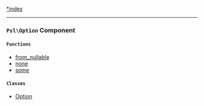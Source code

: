 <!--
    This markdown file was generated using `docs/documenter.php`.

    Any edits to it will likely be lost.
-->

[*index](./../README.md)

---

### `Psl\Option` Component

#### `Functions`

- [from_nullable](./../../src/Psl/Option/from_nullable.php#L16)
- [none](./../../src/Psl/Option/none.php#L14)
- [some](./../../src/Psl/Option/some.php#L16)

#### `Classes`

- [Option](./../../src/Psl/Option/Option.php#L12)


